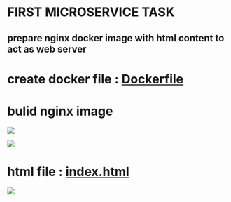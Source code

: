 # FIRST MICROSERVICE TASK

## prepare nginx docker image with html content to act as web server

# create docker file : [Dockerfile](https://github.com/IbrahimmAdel/DevOps_Bootcamp/blob/main/microservice/task%201/nginx-image/Dockerfile)

# bulid nginx image 

![](https://github.com/IbrahimmAdel/DevOps_Bootcamp/assets/128406458/90f92ea9-5160-4231-b3d1-85ff2384ef4a)

![](https://github.com/IbrahimmAdel/DevOps_Bootcamp/assets/128406458/dcf5ac4e-6e09-4eef-be3a-d6cba4fb571e)

# html file : [index.html](https://github.com/IbrahimmAdel/DevOps_Bootcamp/blob/main/microservice/task%201/nginx-image/files/index.html)

![](https://github.com/IbrahimmAdel/DevOps_Bootcamp/assets/128406458/f510e41c-c8d1-4168-850e-7b83e7c72398)





